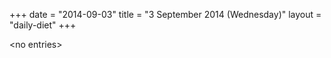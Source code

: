 +++
date = "2014-09-03"
title = "3 September 2014 (Wednesday)"
layout = "daily-diet"
+++


\<no entries\>
